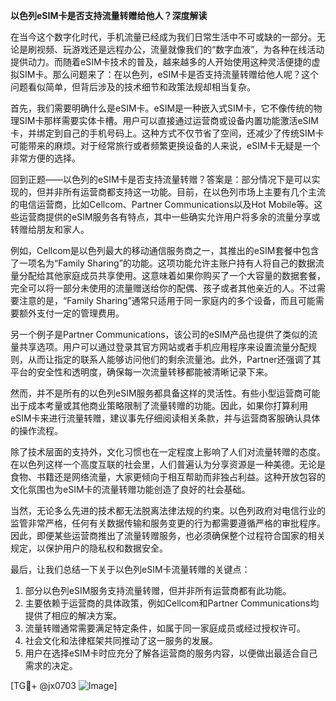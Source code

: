 **以色列eSIM卡是否支持流量转赠给他人？深度解读**

在当今这个数字化时代，手机流量已经成为我们日常生活中不可或缺的一部分。无论是刷视频、玩游戏还是远程办公，流量就像我们的“数字血液”，为各种在线活动提供动力。而随着eSIM卡技术的普及，越来越多的人开始使用这种灵活便捷的虚拟SIM卡。那么问题来了：在以色列，eSIM卡是否支持流量转赠给他人呢？这个问题看似简单，但背后涉及的技术细节和政策法规却相当复杂。

首先，我们需要明确什么是eSIM卡。eSIM是一种嵌入式SIM卡，它不像传统的物理SIM卡那样需要实体卡槽。用户可以直接通过运营商或设备内置功能激活eSIM卡，并绑定到自己的手机号码上。这种方式不仅节省了空间，还减少了传统SIM卡可能带来的麻烦。对于经常旅行或者频繁更换设备的人来说，eSIM卡无疑是一个非常方便的选择。

回到正题——以色列的eSIM卡是否支持流量转赠？答案是：部分情况下是可以实现的，但并非所有运营商都支持这一功能。目前，在以色列市场上主要有几个主流的电信运营商，比如Cellcom、Partner Communications以及Hot Mobile等。这些运营商提供的eSIM服务各有特点，其中一些确实允许用户将多余的流量分享或转赠给朋友和家人。

例如，Cellcom是以色列最大的移动通信服务商之一，其推出的eSIM套餐中包含了一项名为“Family Sharing”的功能。这项功能允许主账户持有人将自己的数据流量分配给其他家庭成员共享使用。这意味着如果你购买了一个大容量的数据套餐，完全可以将一部分未使用的流量赠送给你的配偶、孩子或者其他亲近的人。不过需要注意的是，“Family Sharing”通常只适用于同一家庭内的多个设备，而且可能需要额外支付一定的管理费用。

另一个例子是Partner Communications，该公司的eSIM产品也提供了类似的流量共享选项。用户可以通过登录其官方网站或者手机应用程序来设置流量分配规则，从而让指定的联系人能够访问他们的剩余流量池。此外，Partner还强调了其平台的安全性和透明度，确保每一次流量转移都能被清晰记录下来。

然而，并不是所有的以色列eSIM服务都具备这样的灵活性。有些小型运营商可能出于成本考量或其他商业策略限制了流量转赠的功能。因此，如果你打算利用eSIM卡来进行流量转赠，建议事先仔细阅读相关条款，并与运营商客服确认具体的操作流程。

除了技术层面的支持外，文化习惯也在一定程度上影响了人们对流量转赠的态度。在以色列这样一个高度互联的社会里，人们普遍认为分享资源是一种美德。无论是食物、书籍还是网络流量，大家更倾向于相互帮助而非独占利益。这种开放包容的文化氛围也为eSIM卡的流量转赠功能创造了良好的社会基础。

当然，无论多么先进的技术都无法脱离法律法规的约束。以色列政府对电信行业的监管非常严格，任何有关数据传输和服务变更的行为都需要遵循严格的审批程序。因此，即便某些运营商推出了流量转赠服务，也必须确保整个过程符合国家的相关规定，以保护用户的隐私权和数据安全。

最后，让我们总结一下关于以色列eSIM卡流量转赠的关键点：
1. 部分以色列eSIM服务支持流量转赠，但并非所有运营商都有此功能。
2. 主要依赖于运营商的具体政策，例如Cellcom和Partner Communications均提供了相应的解决方案。
3. 流量转赠通常需要满足特定条件，如属于同一家庭成员或经过授权许可。
4. 社会文化和法律框架共同推动了这一服务的发展。
5. 用户在选择eSIM卡时应充分了解各运营商的服务内容，以便做出最适合自己需求的决定。

[TG💪+ @jx0703 ![Image](https://github.com/user-attachments/assets/dbca1d08-cadb-493c-b0ec-ad6f7a83f270)]